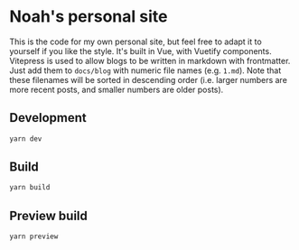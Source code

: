 # Noah's personal site

This is the code for my own personal site, but feel free to adapt it to yourself if you like the style. It's built in Vue, with Vuetify components. Vitepress is used to allow blogs to be written in markdown with frontmatter. Just add them to `docs/blog` with numeric file names (e.g. `1.md`). Note that these filenames will be sorted in descending order (i.e. larger numbers are more recent posts, and smaller numbers are older posts). 

## Development
```sh
yarn dev
```

## Build
```sh
yarn build
```

## Preview build
```sh
yarn preview
```
